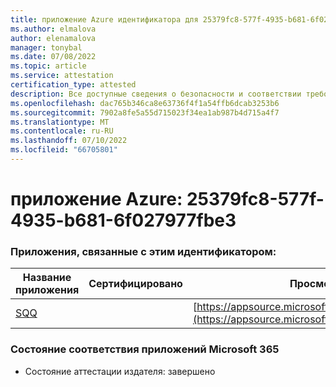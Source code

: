```yaml
---
title: приложение Azure идентификатора для 25379fc8-577f-4935-b681-6f027977fbe3
ms.author: elmalova
author: elenamalova
manager: tonybal
ms.date: 07/08/2022
ms.topic: article
ms.service: attestation
certification_type: attested
description: Все доступные сведения о безопасности и соответствии требованиям для 25379fc8-577f-4935-b681-6f027977fbe3.
ms.openlocfilehash: dac765b346ca8e63736f4f1a54ffb6dcab3253b6
ms.sourcegitcommit: 7902a8fe5a55d715023f34ea1ab987b4d715a4f7
ms.translationtype: MT
ms.contentlocale: ru-RU
ms.lasthandoff: 07/10/2022
ms.locfileid: "66705801"
---
```

# <a name="azure-app-id-25379fc8-577f-4935-b681-6f027977fbe3"></a>приложение Azure: 25379fc8-577f-4935-b681-6f027977fbe3


### <a name="apps-associated-with-this-id"></a>Приложения, связанные с этим идентификатором:
| **Название приложения** | **Сертифицировано** | **Просмотр в AppSource** |
|--------------|---------------|-----------------------|
| [SQQ](../forward/WA200002978.md) |  | [https://appsource.microsoft.com/product/office/WA200002978](https://appsource.microsoft.com/product/office/WA200002978) |

### <a name="microsoft-365-app-compliance-status"></a>Состояние соответствия приложений Microsoft 365
- Состояние аттестации издателя: завершено
